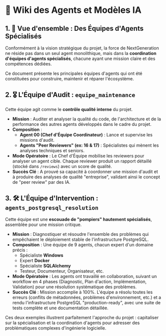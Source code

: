 # 🤖 Wiki des Agents et Modèles IA

## 1. 🚀 Vue d'ensemble : Des Équipes d'Agents Spécialisés

Conformément à la vision stratégique du projet, la force de NextGeneration ne réside pas dans un seul agent monolithique, mais dans la **coordination d'équipes d'agents spécialisés**, chacune ayant une mission claire et des compétences dédiées.

Ce document présente les principales équipes d'agents qui ont été constituées pour construire, maintenir et réparer l'écosystème.

## 2. 🎖️ L'Équipe d'Audit : `equipe_maintenance`

Cette équipe agit comme le **contrôle qualité interne** du projet.

- **Mission** : Auditer et analyser la qualité du code, de l'architecture et de la performance des autres agents développés dans le cadre du projet.
- **Composition** :
    -   **Agent 00 (Chef d'Équipe Coordinateur)** : Lance et supervise les missions d'audit.
    -   **Agents "Peer Reviewers" (ex: 16 & 17)** : Spécialistes qui mènent les analyses techniques et seniors.
- **Mode Opératoire** : Le Chef d'Équipe mobilise les reviewers pour analyser un agent cible. Chaque reviewer produit un rapport détaillé (stocké dans `/reviews`) avec un score de qualité.
- **Succès Clé** : A prouvé sa capacité à coordonner une mission d'audit et à produire des analyses de qualité "entreprise", validant ainsi le concept de "peer review" par des IA.

## 3. 🛠️ L'Équipe d'Intervention : `agents_postgresql_resolution`

Cette équipe est une **escouade de "pompiers" hautement spécialisés**, assemblée pour une mission critique.

- **Mission** : Diagnostiquer et résoudre l'ensemble des problèmes qui empêchaient le déploiement stable de l'infrastructure PostgreSQL.
- **Composition** : Une équipe de 9 agents, chacun expert d'un domaine précis :
    -   Spécialiste **Windows**
    -   Expert **Docker**
    -   Spécialiste **SQLAlchemy**
    -   Testeur, Documenteur, Organisateur, etc.
- **Mode Opératoire** : Les agents ont travaillé en collaboration, suivant un workflow en 4 phases (Diagnostic, Plan d'action, Implémentation, Validation) pour une résolution systématique des problèmes.
- **Succès Clé** : Mission accomplie à 100%. L'équipe a résolu toutes les erreurs (conflits de métadonnées, problèmes d'environnement, etc.) et a rendu l'infrastructure PostgreSQL "production-ready", avec une suite de tests complète et une documentation détaillée.

Ces deux exemples illustrent parfaitement l'approche du projet : capitaliser sur la spécialisation et la coordination d'agents pour adresser des problématiques complexes d'ingénierie logicielle. 